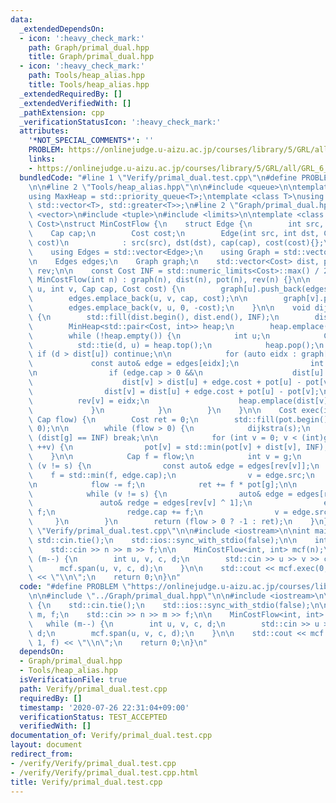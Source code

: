 ```yaml
---
data:
  _extendedDependsOn:
  - icon: ':heavy_check_mark:'
    path: Graph/primal_dual.hpp
    title: Graph/primal_dual.hpp
  - icon: ':heavy_check_mark:'
    path: Tools/heap_alias.hpp
    title: Tools/heap_alias.hpp
  _extendedRequiredBy: []
  _extendedVerifiedWith: []
  _pathExtension: cpp
  _verificationStatusIcon: ':heavy_check_mark:'
  attributes:
    '*NOT_SPECIAL_COMMENTS*': ''
    PROBLEM: https://onlinejudge.u-aizu.ac.jp/courses/library/5/GRL/all/GRL_6_B
    links:
    - https://onlinejudge.u-aizu.ac.jp/courses/library/5/GRL/all/GRL_6_B
  bundledCode: "#line 1 \"Verify/primal_dual.test.cpp\"\n#define PROBLEM \"https://onlinejudge.u-aizu.ac.jp/courses/library/5/GRL/all/GRL_6_B\"\
    \n\n#line 2 \"Tools/heap_alias.hpp\"\n\n#include <queue>\n\ntemplate <class T>\n\
    using MaxHeap = std::priority_queue<T>;\ntemplate <class T>\nusing MinHeap = std::priority_queue<T,\
    \ std::vector<T>, std::greater<T>>;\n#line 2 \"Graph/primal_dual.hpp\"\n\n#include\
    \ <vector>\n#include <tuple>\n#include <limits>\n\ntemplate <class Cap, class\
    \ Cost>\nstruct MinCostFlow {\n    struct Edge {\n        int src, dst;\n    \
    \    Cap cap;\n        Cost cost;\n        Edge(int src, int dst, Cap cap, Cost\
    \ cost)\n            : src(src), dst(dst), cap(cap), cost(cost){};\n    };\n\n\
    \    using Edges = std::vector<Edge>;\n    using Graph = std::vector<std::vector<int>>;\n\
    \n    Edges edges;\n    Graph graph;\n    std::vector<Cost> dist, pot;\n    std::vector<int>\
    \ rev;\n\n    const Cost INF = std::numeric_limits<Cost>::max() / 2;\n\n    explicit\
    \ MinCostFlow(int n) : graph(n), dist(n), pot(n), rev(n) {}\n\n    void span(int\
    \ u, int v, Cap cap, Cost cost) {\n        graph[u].push_back(edges.size());\n\
    \        edges.emplace_back(u, v, cap, cost);\n\n        graph[v].push_back(edges.size());\n\
    \        edges.emplace_back(v, u, 0, -cost);\n    }\n\n    void dijkstra(int s)\
    \ {\n        std::fill(dist.begin(), dist.end(), INF);\n        dist[s] = 0;\n\
    \        MinHeap<std::pair<Cost, int>> heap;\n        heap.emplace(0, s);\n\n\
    \        while (!heap.empty()) {\n            int u;\n            Cost d;\n  \
    \          std::tie(d, u) = heap.top();\n            heap.pop();\n           \
    \ if (d > dist[u]) continue;\n\n            for (auto eidx : graph[u]) {\n   \
    \             const auto& edge = edges[eidx];\n                int v = edge.dst;\n\
    \n                if (edge.cap > 0 &&\n                    dist[u] < INF &&\n\
    \                    dist[v] > dist[u] + edge.cost + pot[u] - pot[v]) {\n    \
    \                dist[v] = dist[u] + edge.cost + pot[u] - pot[v];\n          \
    \          rev[v] = eidx;\n                    heap.emplace(dist[v], v);\n   \
    \             }\n            }\n        }\n    }\n\n    Cost exec(int s, int g,\
    \ Cap flow) {\n        Cost ret = 0;\n        std::fill(pot.begin(), pot.end(),\
    \ 0);\n\n        while (flow > 0) {\n            dijkstra(s);\n            if\
    \ (dist[g] == INF) break;\n\n            for (int v = 0; v < (int)graph.size();\
    \ ++v) {\n                pot[v] = std::min(pot[v] + dist[v], INF);\n        \
    \    }\n\n            Cap f = flow;\n            int v = g;\n            while\
    \ (v != s) {\n                const auto& edge = edges[rev[v]];\n            \
    \    f = std::min(f, edge.cap);\n                v = edge.src;\n            }\n\
    \n            flow -= f;\n            ret += f * pot[g];\n\n            v = g;\n\
    \            while (v != s) {\n                auto& edge = edges[rev[v]];\n \
    \               auto& redge = edges[rev[v] ^ 1];\n                edge.cap -=\
    \ f;\n                redge.cap += f;\n                v = edge.src;\n       \
    \     }\n        }\n        return (flow > 0 ? -1 : ret);\n    }\n};\n#line 4\
    \ \"Verify/primal_dual.test.cpp\"\n\n#include <iostream>\n\nint main() {\n   \
    \ std::cin.tie();\n    std::ios::sync_with_stdio(false);\n\n    int n, m, f;\n\
    \    std::cin >> n >> m >> f;\n\n    MinCostFlow<int, int> mcf(n);\n    while\
    \ (m--) {\n        int u, v, c, d;\n        std::cin >> u >> v >> c >> d;\n  \
    \      mcf.span(u, v, c, d);\n    }\n\n    std::cout << mcf.exec(0, n - 1, f)\
    \ << \"\\n\";\n    return 0;\n}\n"
  code: "#define PROBLEM \"https://onlinejudge.u-aizu.ac.jp/courses/library/5/GRL/all/GRL_6_B\"\
    \n\n#include \"../Graph/primal_dual.hpp\"\n\n#include <iostream>\n\nint main()\
    \ {\n    std::cin.tie();\n    std::ios::sync_with_stdio(false);\n\n    int n,\
    \ m, f;\n    std::cin >> n >> m >> f;\n\n    MinCostFlow<int, int> mcf(n);\n \
    \   while (m--) {\n        int u, v, c, d;\n        std::cin >> u >> v >> c >>\
    \ d;\n        mcf.span(u, v, c, d);\n    }\n\n    std::cout << mcf.exec(0, n -\
    \ 1, f) << \"\\n\";\n    return 0;\n}\n"
  dependsOn:
  - Graph/primal_dual.hpp
  - Tools/heap_alias.hpp
  isVerificationFile: true
  path: Verify/primal_dual.test.cpp
  requiredBy: []
  timestamp: '2020-07-26 22:31:04+09:00'
  verificationStatus: TEST_ACCEPTED
  verifiedWith: []
documentation_of: Verify/primal_dual.test.cpp
layout: document
redirect_from:
- /verify/Verify/primal_dual.test.cpp
- /verify/Verify/primal_dual.test.cpp.html
title: Verify/primal_dual.test.cpp
---
```

